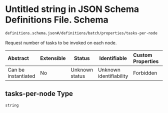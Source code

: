 # Untitled string in JSON Schema Definitions File.  Schema

```txt
definitions.schema.json#/definitions/batch/properties/tasks-per-node
```

Request number of tasks to be invoked on each node. 


| Abstract            | Extensible | Status         | Identifiable            | Custom Properties | Additional Properties | Access Restrictions | Defined In                                                                         |
| :------------------ | ---------- | -------------- | ----------------------- | :---------------- | --------------------- | ------------------- | ---------------------------------------------------------------------------------- |
| Can be instantiated | No         | Unknown status | Unknown identifiability | Forbidden         | Allowed               | none                | [definitions.schema.json\*](../out/definitions.schema.json "open original schema") |

## tasks-per-node Type

`string`
